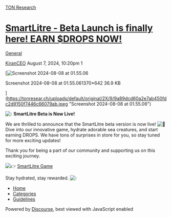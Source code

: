 [TON Research](/)

# [SmartLitre - Beta Launch is finally here! EARN $DROPS NOW!](/t/smartlitre-beta-launch-is-finally-here-earn-drops-now/29938)

[General](/c/general/4) 

    

[KiranCEO](https://tonresear.ch/u/KiranCEO)   August 7, 2024, 10:20pm  1

[![Screenshot 2024-08-08 at 01.55.06](https://tonresear.ch/uploads/default/optimized/2X/9/9a89dcd60a2e7ab450fdc2d9150f7446c66079ab_2_690x323.jpeg)

Screenshot 2024-08-08 at 01.55.061370×642 36.9 KB

](https://tonresear.ch/uploads/default/original/2X/9/9a89dcd60a2e7ab450fdc2d9150f7446c66079ab.jpeg "Screenshot 2024-08-08 at 01.55.06")

![:droplet:](https://tonresear.ch/images/emoji/twitter/droplet.png?v=12 ":droplet:") **SmartLitre Beta is Now Live!**

We are thrilled to announce that the SmartLitre beta version is now live! ![:tada:](https://tonresear.ch/images/emoji/twitter/tada.png?v=12 ":tada:") Dive into our innovative game, hydrate adorable sea creatures, and start earning DROPS. We have tons of surprises in store for you, so stay tuned for more exciting updates!

Thank you for being a part of our community and supporting us on this exciting journey.

![:point_right:](https://tonresear.ch/images/emoji/twitter/point_right.png?v=12 ":point_right:") [SmartLitre Game](https://t.me/SmartLitreOfficial_bot)

Stay hydrated, stay rewarded. ![:droplet:](https://tonresear.ch/images/emoji/twitter/droplet.png?v=12 ":droplet:")

 

*   [Home](/)
*   [Categories](/categories)
*   [Guidelines](/guidelines)

Powered by [Discourse](https://www.discourse.org), best viewed with JavaScript enabled